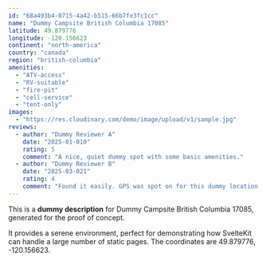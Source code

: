 ```yaml
---
id: "68a493b4-0715-4a42-b515-66b7fe3fc1cc"
name: "Dummy Campsite British Columbia 17085"
latitude: 49.879776
longitude: -120.156623
continent: "north-america"
country: "canada"
region: "british-columbia"
amenities:
  - "ATV-access"
  - "RV-suitable"
  - "fire-pit"
  - "cell-service"
  - "tent-only"
images:
  - "https://res.cloudinary.com/demo/image/upload/v1/sample.jpg"
reviews:
  - author: "Dummy Reviewer A"
    date: "2025-01-010"
    rating: 5
    comment: "A nice, quiet dummy spot with some basic amenities."
  - author: "Dummy Reviewer B"
    date: "2025-03-021"
    rating: 4
    comment: "Found it easily. GPS was spot on for this dummy location."
---
```


This is a **dummy description** for Dummy Campsite British Columbia 17085, generated for the proof of concept.

It provides a serene environment, perfect for demonstrating how SvelteKit can handle a large number of static pages. The coordinates are 49.879776, -120.156623.
